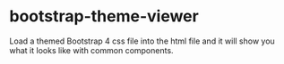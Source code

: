 # bootstrap-theme-viewer
Load a themed Bootstrap 4 css file into the html file and it will show you what it looks like with common components.

